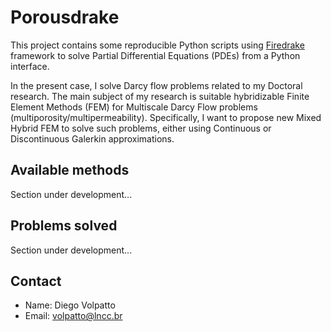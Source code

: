 # Porousdrake

This project contains some reproducible Python scripts using [Firedrake](https://www.firedrakeproject.org/)
 framework to solve Partial Differential Equations (PDEs) from a Python interface.

 In the present case, I solve Darcy flow problems related to my Doctoral research.
 The main subject of my research is suitable hybridizable Finite Element Methods (FEM) for
 Multiscale Darcy Flow problems (multiporosity/multipermeability). Specifically, I want to propose new Mixed Hybrid FEM to
 solve such problems, either using Continuous or Discontinuous Galerkin approximations.

 ## Available methods

 Section under development...

 ## Problems solved

 Section under development...

 ## Contact

 * Name: Diego Volpatto
 * Email: [volpatto@lncc.br](volpatto@lncc.br)
